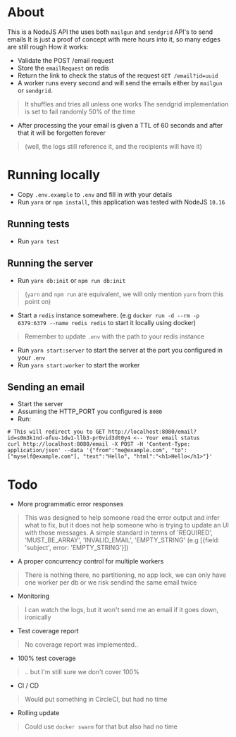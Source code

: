 # About
This is a NodeJS API the uses both `mailgun` and `sendgrid` API's to send emails
It is just a proof of concept with mere hours into it, so many edges are still rough
How it works:
- Validate the POST /email request
- Store the `emailRequest` on redis
- Return the link to check the status of the request `GET /email?id=uuid`
- A worker runs every second and will send the emails either by `mailgun` or `sendgrid`.
> It shuffles and tries all unless one works
> The sendgrid implementation is set to fail randomly 50% of the time
- After processing the your email is given a TTL of 60 seconds and after that it will be forgotten forever
>  (well, the logs still reference it, and the recipients will have it)

# Running locally
- Copy `.env.example` to `.env` and fill in with your details
- Run `yarn` or `npm install`, this application was tested with NodeJS `10.16`

## Running tests
- Run `yarn test`

## Running the server
- Run `yarn db:init` or `npm run db:init` 
> (`yarn` and `npm run` are equivalent, we will only mention `yarn` from this point on)
- Start a `redis` instance somewhere. (e.g `docker run -d --rm -p 6379:6379 --name redis redis` to start it locally using docker)
> Remember to update `.env` with the path to your redis instance
- Run `yarn start:server` to start the server at the port you configured in your `.env`
- Run `yarn start:worker` to start the worker

## Sending an email
- Start the server
- Assuming the HTTP_PORT you configured is `8080`
- Run:
```
# This will redirect you to GET http://localhost:8080/email?id=s0m3k1nd-ofuu-1dw1-llb3-pr0vid3dt0y4 <-- Your email status
curl http://localhost:8080/email -X POST -H 'Content-Type: application/json' --data '{"from":"me@example.com", "to":["myself@example.com"], "text":"Hello", "html":"<h1>Hello</h1>"}'
```

# Todo
- More programmatic error responses
> This was designed to help someone read the error output and infer what to fix, but it does not help someone who is trying to update an UI with those messages.
> A simple standard in terms of 'REQUIRED', 'MUST_BE_ARRAY', 'INVALID_EMAIL', 'EMPTY_STRING' (e.g [{field: 'subject', error: 'EMPTY_STRING'}])
- A proper concurrency control for multiple workers
> There is nothing there, no partitioning, no app lock, we can only have one worker per db or we risk sendind the same email twice
- Monitoring
> I can watch the logs, but it won't send me an email if it goes down, ironically
- Test coverage report
> No coverage report was implemented..
- 100% test coverage
> .. but I'm still sure we don't cover 100%
- CI / CD
> Would put something in CircleCI, but had no time
- Rolling update
> Could use `docker swarm` for that but also had no time
